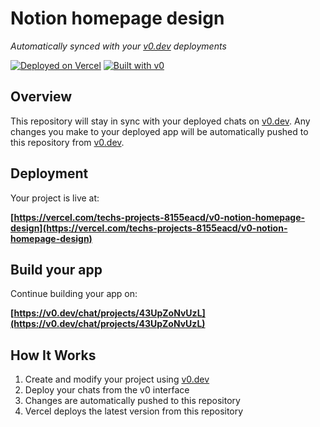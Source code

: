 # Notion homepage design

*Automatically synced with your [v0.dev](https://v0.dev) deployments*

[![Deployed on Vercel](https://img.shields.io/badge/Deployed%20on-Vercel-black?style=for-the-badge&logo=vercel)](https://vercel.com/techs-projects-8155eacd/v0-notion-homepage-design)
[![Built with v0](https://img.shields.io/badge/Built%20with-v0.dev-black?style=for-the-badge)](https://v0.dev/chat/projects/43UpZoNvUzL)

## Overview

This repository will stay in sync with your deployed chats on [v0.dev](https://v0.dev).
Any changes you make to your deployed app will be automatically pushed to this repository from [v0.dev](https://v0.dev).

## Deployment

Your project is live at:

**[https://vercel.com/techs-projects-8155eacd/v0-notion-homepage-design](https://vercel.com/techs-projects-8155eacd/v0-notion-homepage-design)**

## Build your app

Continue building your app on:

**[https://v0.dev/chat/projects/43UpZoNvUzL](https://v0.dev/chat/projects/43UpZoNvUzL)**

## How It Works

1. Create and modify your project using [v0.dev](https://v0.dev)
2. Deploy your chats from the v0 interface
3. Changes are automatically pushed to this repository
4. Vercel deploys the latest version from this repository